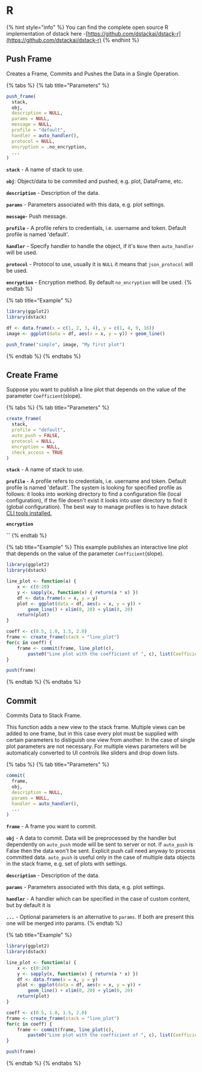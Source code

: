 # R

{% hint style="info" %}
You can find the complete open source R implementation of dstack here -[https://github.com/dstackai/dstack-r](https://github.com/dstackai/dstack-r)
{% endhint %}

## Push Frame

Creates a Frame, Commits and Pushes the Data in a Single Operation.

{% tabs %}
{% tab title="Parameters" %}
```r
push_frame(
  stack,
  obj,
  description = NULL,
  params = NULL,
  message = NULL,
  profile = "default",
  handler = auto_handler(),
  protocol = NULL,
  encryption = .no_encryption,
  ...
)
```

**`stack`** - A name of stack to use.

**`obj`**: Object/data to be commited and pushed, e.g. plot, DataFrame, etc.

**`description`** - Description of the data.

**`params`** - Parameters associated with this data, e.g. plot settings.

**`message`**- Push message.

**`profile`** - A profile refers to credentials, i.e. username and token. Default profile is named 'default'.

**`handler`** - Specify handler to handle the object, if it's `None` then `auto_handler` will be used.

**`protocol`** - Protocol to use, usually it is `NULL` it means that `json_protocol` will be used.

**`encryption`** - Encryption method. By default `no_encryption` will be used.
{% endtab %}

{% tab title="Example" %}
```r
library(ggplot2)
library(dstack)

df <- data.frame(x = c(1, 2, 3, 4), y = c(1, 4, 9, 16))
image <- ggplot(data = df, aes(x = x, y = y)) + geom_line()

push_frame("simple", image, "My first plot")
```
{% endtab %}
{% endtabs %}

## Create Frame

Suppose you want to publish a line plot that depends on the value of the parameter `Coefficient`\(slope\).

{% tabs %}
{% tab title="Parameters" %}
```r
create_frame(
  stack,
  profile = "default",
  auto_push = FALSE,
  protocol = NULL,
  encryption = NULL,
  check_access = TRUE
)
```

**`stack`** - A name of stack to use.

**`profile`** - A profile refers to credentials, i.e. username and token. Default profile is named 'default'. The system is looking for specified profile as follows: it looks into working directory to find a configuration file \(local configuration\), if the file doesn't exist it looks into user directory to find it \(global configuration\). The best way to manage profiles is to have dstack [CLI tools installed.](../open-source/installation.md)

 **`encryption`**

**\`\`**
{% endtab %}

{% tab title="Example" %}
This example publishes an interactive line plot that depends on the value of the parameter `Coefficient`\(slope\).

```r
library(ggplot2)
library(dstack)

line_plot <- function(a) { 
    x <- c(0:20)
    y <- sapply(x, function(x) { return(a * x) })
    df <- data.frame(x = x, y = y)
    plot <- ggplot(data = df, aes(x = x, y = y)) + 
        geom_line() + xlim(0, 20) + ylim(0, 20)
    return(plot)
}

coeff <- c(0.5, 1.0, 1.5, 2.0)
frame <- create_frame(stack = "line_plot")
for(c in coeff) {  
    frame <- commit(frame, line_plot(c), 
        paste0("Line plot with the coefficient of ", c), list(Coefficient = a))
}

push(frame)
```
{% endtab %}
{% endtabs %}

## Commit

Commits Data to Stack Frame. 

This function adds a new view to the stack frame. Multiple views can be added to one frame, but in this case every plot must be supplied with certain parameters to distiguish one view from another. In the case of single plot parameters are not necessary. For multiple views parameters will be automaticaly converted to UI controls like sliders and drop down lists.

{% tabs %}
{% tab title="Parameters" %}
```r
commit(
  frame,
  obj,
  description = NULL,
  params = NULL,
  handler = auto_handler(),
  ...
)
```

**`frame`** - A frame you want to commit.

**`obj`** - A data to commit. Data will be preprocessed by the handler but dependently on `auto_push` mode will be sent to server or not. If `auto_push` is False then the data won't be sent. Explicit push call need anyway to process committed data. `auto_push` is useful only in the case of multiple data objects in the stack frame, e.g. set of plots with settings.

**`description`** - Description of the data.

**`params`** - Parameters associated with this data, e.g. plot settings.

**`handler`** - A handler which can be specified in the case of custom content, but by default it is

**`...`** - Optional parameters is an alternative to `params`. If both are present this one will be merged into params.
{% endtab %}

{% tab title="Example" %}
```r
library(ggplot2)
library(dstack)

line_plot <- function(a) { 
    x <- c(0:20)
    y <- sapply(x, function(x) { return(a * x) })
    df <- data.frame(x = x, y = y)
    plot <- ggplot(data = df, aes(x = x, y = y)) + 
        geom_line() + xlim(0, 20) + ylim(0, 20)
    return(plot)
}

coeff <- c(0.5, 1.0, 1.5, 2.0)
frame <- create_frame(stack = "line_plot")
for(c in coeff) {  
    frame <- commit(frame, line_plot(c), 
        paste0("Line plot with the coefficient of ", c), list(Coefficient = a))
}

push(frame)
```
{% endtab %}
{% endtabs %}

